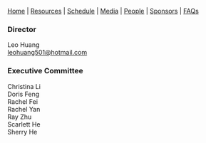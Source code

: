 [Home](https://sieb2020.github.io) &#124; [Resources](https://sieb2020.github.io/resources) &#124; [Schedule](https://sieb2020.github.io/schedule) &#124; [Media](https://sieb2020.github.io/media) &#124; [People](https://sieb2020.github.io/people) &#124; [Sponsors](https://sieb2020.github.io/sponsors) &#124; [FAQs](https://sieb2020.github.io/faqs)

### Director
Leo Huang  
leohuang501@hotmail.com  

### Executive Committee
Christina Li  
Doris Feng  
Rachel Fei  
Rachel Yan  
Ray Zhu  
Scarlett He  
Sherry He
